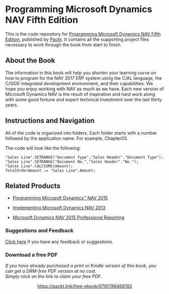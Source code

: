 


# Programming Microsoft Dynamics NAV Fifth Edition
This is the code repository for [Programming Microsoft Dynamics NAV Fifth Edition](https://www.packtpub.com/application-development/programming-microsoft-dynamics-nav-fifth-edition?utm_source=github&utm_medium=repository&utm_content=9781786468192), published by [Packt](https://www.packtpub.com/?utm_source=github). It contains all the supporting project files necessary to work through the book from start to finish.

## About the Book
The information in this book will help you shorten your learning curve on how to program for the NAV 2017 ERP system using the C/AL language, the C/SIDE integrated development environment, and their capabilities. We hope you enjoy working with NAV as much as we have.
Each new version of Microsoft Dynamics NAV is the result of inspiration and hard work along with some good fortune and expert technical investment over the last thirty years.

## Instructions and Navigation
All of the code is organized into folders. Each folder starts with a number followed by the application name. For example, Chapter03.

The code will look like the following:

```
"Sales Line".SETRANGE("Document Type","Sales Header"."Document Type");
"Sales Line".SETRANGE("Document No.","Sales Header"."No.");
"Sales Line".CALCSUMS(Amount);
TotalOrderAmount := "Sales Line".Amount;
```
 
 ## Related Products
* [Programming Microsoft Dynamics™ NAV 2015](https://www.packtpub.com/big-data-and-business-intelligence/programming-microsoft-dynamics%E2%84%A2-nav-2015?utm_source=github&utm_medium=repository&utm_content=9781784394202)

* [Implementing Microsoft Dynamics NAV 2013](https://www.packtpub.com/application-development/implementing-microsoft-dynamics-nav-2013?utm_source=github&utm_medium=repository&utm_content=9781849686020)

* [Microsoft Dynamics NAV 2015 Professional Reporting](https://www.packtpub.com/big-data-and-business-intelligence/microsoft-dynamics-nav-2015-professional-reporting?utm_source=github&utm_medium=repository&utm_content=9781785284731)

### Suggestions and Feedback
[Click here](https://docs.google.com/forms/d/e/1FAIpQLSe5qwunkGf6PUvzPirPDtuy1Du5Rlzew23UBp2S-P3wB-GcwQ/viewform) if you have any feedback or suggestions.
### Download a free PDF

 <i>If you have already purchased a print or Kindle version of this book, you can get a DRM-free PDF version at no cost.<br>Simply click on the link to claim your free PDF.</i>
<p align="center"> <a href="https://packt.link/free-ebook/9781786468192">https://packt.link/free-ebook/9781786468192 </a> </p>